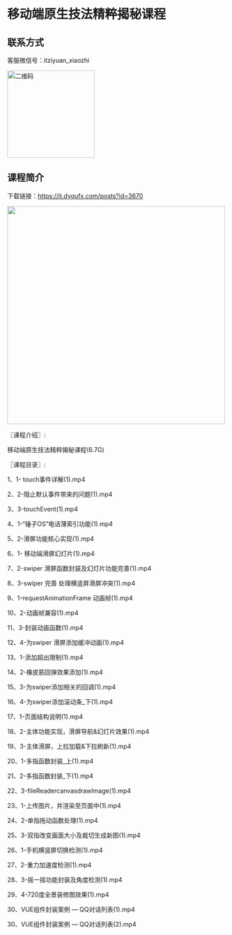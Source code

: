 # 移动端原生技法精粹揭秘课程

## 联系方式

客服微信号：itziyuan_xiaozhi

<img src="https://ziyuanyun.oss-cn-guangzhou.aliyuncs.com/common/20240614073449/666b82192834a.jpg" width="200" height="200" alt="二维码">

## 课程简介

下载链接：https://it.dyqufx.com/posts?id=3670

<img src="https://ziyuanyun.oss-cn-guangzhou.aliyuncs.com/yun/20240515185254/66449406aaf80.jpg" width="500" alt="">

  〖课程介绍〗:

 移动端原生技法精粹揭秘课程(6.7G)

 〖课程目录〗:

 

 

 1、1- touch事件详解(1).mp4

 2、2-阻止默认事件带来的问题(1).mp4

 3、3-touchEvent(1).mp4

 4、1-“锤子OS”电话薄索引功能(1).mp4

 5、2-滑屏功能核心实现(1).mp4

 6、1- 移动端滑屏幻灯片(1).mp4

 7、2-swiper 滑屏函数封装及幻灯片功能完善(1).mp4

 8、3-swiper 完善 处理横竖屏滑屏冲突(1).mp4

 9、1-requestAnimationFrame 动画帧(1).mp4

 10、2-动画帧兼容(1).mp4

 11、3-封装动画函数(1).mp4

 12、4-为swiper 滑屏添加缓冲动画(1).mp4

 13、1-添加超出限制(1).mp4

 14、2-橡皮筋回弹效果添加(1).mp4

 15、3-为swiper添加相关的回调(1).mp4

 16、4-为swiper添加滚动条_下(1).mp4

 17、1-页面结构说明(1).mp4

 18、2-主体功能实现，滑屏导航&amp;幻灯片效果(1).mp4

 19、3-主体滑屏，上拉加载&amp;下拉刷新(1).mp4

 20、1-多指函数封装_上(1).mp4

 21、2-多指函数封装_下(1).mp4

 22、3-fileReadercanvasdrawImage(1).mp4

 23、1-上传图片，并渲染至页面中(1).mp4

 24、2-单指拖动函数处理(1).mp4

 25、3-双指改变画面大小及裁切生成新图(1).mp4

 26、1-手机横竖屏切换检测(1).mp4

 27、2-重力加速度检测(1).mp4

 28、3-摇一摇功能封装及角度检测(1).mp4

 29、4-720度全景装修图效果(1).mp4

 30、VUE组件封装案例 &#8212; QQ对话列表(1).mp4

 30、VUE组件封装案例 &#8212; QQ对话列表(2).mp4 

  